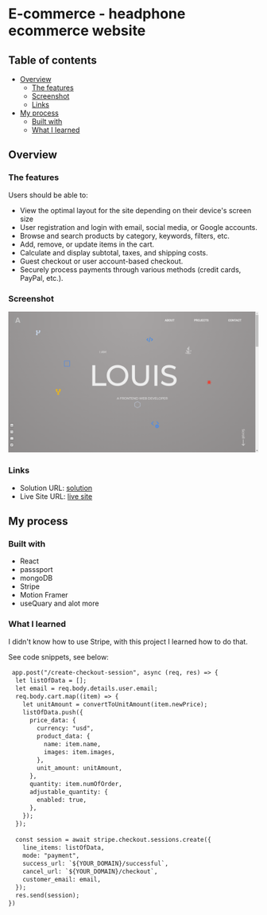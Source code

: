 # E-commerce - headphone ecommerce website

## Table of contents

- [Overview](#overview)
  - [The features](#the-features)
  - [Screenshot](#screenshot)
  - [Links](#links)
- [My process](#my-process)
  - [Built with](#built-with)
  - [What I learned](#what-i-learned)

## Overview

### The features

Users should be able to:

- View the optimal layout for the site depending on their device's screen size
- User registration and login with email, social media, or Google accounts.
- Browse and search products by category, keywords, filters, etc.
- Add, remove, or update items in the cart.
- Calculate and display subtotal, taxes, and shipping costs.
- Guest checkout or user account-based checkout.
- Securely process payments through various methods (credit cards, PayPal, etc.).

### Screenshot

![](./screenshot.png)

### Links

- Solution URL: [solution](https://github.com/louis-bamidele/project6-PortfolioVersion1)
- Live Site URL: [live site](https://silver-lebkuchen-79cc2f.netlify.app/)

## My process

### Built with

- React
- passsport
- mongoDB
- Stripe
- Motion Framer
- useQuary and alot more

### What I learned

I didn't know how to use Stripe, with this project I learned how to do that.

See code snippets, see below:

```Stripe
 app.post("/create-checkout-session", async (req, res) => {
  let listOfData = [];
  let email = req.body.details.user.email;
  req.body.cart.map((item) => {
    let unitAmount = convertToUnitAmount(item.newPrice);
    listOfData.push({
      price_data: {
        currency: "usd",
        product_data: {
          name: item.name,
          images: item.images,
        },
        unit_amount: unitAmount,
      },
      quantity: item.numOfOrder,
      adjustable_quantity: {
        enabled: true,
      },
    });
  });

  const session = await stripe.checkout.sessions.create({
    line_items: listOfData,
    mode: "payment",
    success_url: `${YOUR_DOMAIN}/successful`,
    cancel_url: `${YOUR_DOMAIN}/checkout`,
    customer_email: email,
  });
  res.send(session);
})
```
